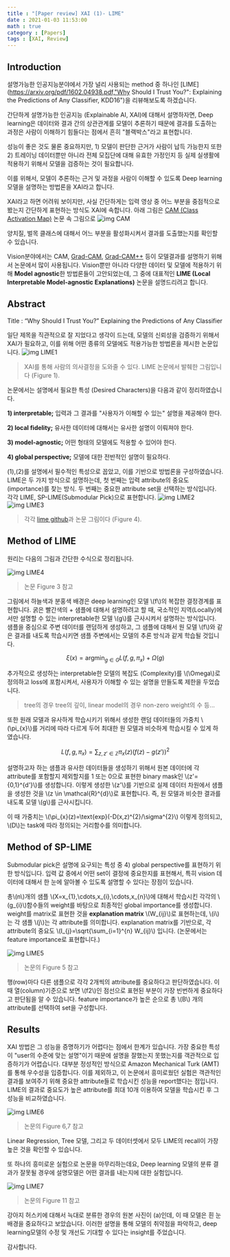 ```yaml
---
title : "[Paper review] XAI (1)- LIME"
date : 2021-01-03 11:53:00
math : true
category : [Papers]
tags : [XAI, Review]
---
```

## Introduction

설명가능한 인공지능분야에서 가장 널리 사용되는 method 중 하나인 [LIME](https://arxiv.org/pdf/1602.04938.pdf,"Why Should I Trust You?": Explaining the Predictions of Any Classifier, KDD16")을 리뷰해보도록 하겠습니다.

간단하게 설명가능한 인공지능 (Explainable AI, XAI)에 대해서 설명하자면,
Deep learning은 데이터와 결과 간의 상관관계를 모델이 추론하기 때문에
결과를 도출하는 과정은 사람이 이해하기 힘들다는 점에서 흔히 "블랙박스"라고 표현합니다.

성능이 좋은 것도 물론 중요하지만, 1) 모델이 판단한 근거가 사람이 납득 가능한지
또한 2) 트레이닝 데이터뿐만 아니라 전체 모집단에 대해 유효한 가정인지 등 실제 실생활에 적용하기 위해서
모델을 검증하는 것이 필요합니다.

이를 위해서, 모델이 추론하는 근거 및 과정을 사람이 이해할 수 있도록 Deep learning 모델을 설명하는 방법론을 XAI라고 합니다.

XAI라고 하면 어려워 보이지만, 사실 간단하게는 입력 영상 중 어느 부분을 중점적으로 봤는지 간단하게 표현하는 방식도 XAI에 속합니다.
아래 그림은 [CAM (Class Activation Map)](http://cnnlocalization.csail.mit.edu/Zhou_Learning_Deep_Features_CVPR_2016_paper.pdf, "Learning Deep Features for Discriminative Localization, CVPR16") 논문 속 그림으로
![img CAM](/assets/img/post/cam.PNG)

양치질, 벌목 클래스에 대해서 어느 부분을 활성화시켜서 결과를 도출했는지를 확인할 수 있습니다.

Vision분야에서는 CAM, [Grad-CAM](https://openaccess.thecvf.com/content_iccv_2017/html/Selvaraju_Grad-CAM_Visual_Explanations_ICCV_2017_paper.html, "Grad-CAM: Visual Explanations From Deep Networks via Gradient-Based Localization, ICCV17"), [Grad-CAM++](https://ieeexplore.ieee.org/document/8354201, "Grad-CAM++: Generalized Gradient-Based Visual Explanations for Deep Convolutional Networks, WACV18") 등이 모델결과를 설명하기 위해서 논문에서 많이 사용됩니다.
Vision뿐만 아니라 다양한 데이터 및 모델에 적용하기 위해 **Model agnostic**한 방법론들이 고안되었는데,
그 중에 대표적인 **LIME (Local Interpretable Model-agnostic Explanations)** 논문을 설명드리려고 합니다.



## Abstract

Title : “Why Should I Trust You?” Explaining the Predictions of Any Classifier

일단 제목을 직관적으로 잘 지었다고 생각이 드는데, 모델의 신뢰성을 검증하기 위해서 XAI가 필요하고, 이를 위해 어떤 종류의 모델에도 적용가능한 방법론을 제시한 논문입니다.
![img LIME1](/assets/img/post/lime_1.png)

> XAI를 통해 사람의 의사결정을 도와줄 수 있다. LIME 논문에서 발췌한 그림입니다 (Figure 1).

논문에서는 설명에서 필요한 특성 (Desired Characters)을 다음과 같이 정리하였습니다.

**1) interpretable;** 입력과 그 결과를 "사용자가 이해할 수 있는" 설명을 제공해야 한다.

**2) local fidelity;** 유사한 데이터에 대해서는 유사한 설명이 이뤄져야 한다.

**3) model-agnostic;** 어떤 형태의 모델에도 적용할 수 있어야 한다.

**4) global perspective;** 모델에 대한 전반적인 설명이 필요하다.

(1),(2)를 설명에서 필수적인 특성으로 꼽았고, 이를 기반으로 방법론을 구성하였습니다.
LIME은 두 가지 방식으로 설명하는데, 첫 번째는 입력 attribute의 중요도(importance)를 찾는 방식. 두 번째는 중요한 attribute set을 선택하는 방식입니다.
각각 LIME, SP-LIME(Submodular Pick)으로 표현합니다.
![img LIME2](/assets/img/post/lime_2.png)
![img LIME3](/assets/img/post/lime_3.png)

> 각각 [lime github](https://github.com/marcotcr/lime)과 논문 그림이다 (Figure 4).



## Method of LIME
원리는 다음의 그림과 간단한 수식으로 정리됩니다.

![img LIME4](/assets/img/post/lime_4.png)
> 논문 Figure 3 참고

그림에서 하늘색과 분홍색 배경은 deep learning인 모델 \\(f\\)의 복잡한 결정경계를 표현합니다.
굵은 빨간색의 + 샘플에 대해서 설명하려고 할 때, 국소적인 지역(Locally)에서만 설명할 수 있는 interpretable한 모델 \\(g\\)를 근사시켜서 설명하는 방식입니다.
샘플을 중심으로 주변 데이터를 랜덤하게 생성하고, 그 샘플에 대해서 원 모델 \\(f\\)와 같은 결과를 내도록 학습시키면 샘플 주변에서는 모델의 추론 방식과 같게 학습될 것입니다.

$$\xi(x)=\text{argmin}_{g \in G} L(f,g,\pi_{x}) + \Omega(g)$$

추가적으로 생성하는 interpretable한 모델의 복잡도 (Complexity)를 \\(\Omega\\)로 정의하고 loss에 포함시켜서, 사용자가 이해할 수 있는 설명을 만들도록 제한을 두었습니다.
> tree의 경우 tree의 깊이, linear model의 경우 non-zero weight의 수 등...

또한 원래 모델과 유사하게 학습시키기 위해서 생성한 랜덤 데이터들의 가중치 \\(\pi_{x}\\)를 거리에 따라 다르게 두어 최대한 원 모델과 비슷하게 학습시킬 수 있게 하였습니다.

$$L(f,g,\pi_{x}) = \sum_{z,z' \in \mathbb{Z}} \pi_{x}(z)(f(z)-g(z'))^{2}$$

설명하고자 하는 샘플과 유사한 데이터들을 생성하기 위해서 원본 데이터에 각 attribute를 포함할지 제외할지를 1 또는 0으로 표현한 binary mask인 \\(z'={0,1}^{d'}\\)를 생성합니다.
이렇게 생성한 \\(z'\\)를 기반으로 실제 데이터 차원에서 샘플을 생성한 것을 \\(z \in \mathcal{R}^{d}\\)로 표현합니다.
즉, 원 모델과 비슷한 결과를 내도록 모델 \\(g\\)를 근사시킵니다.

이 때 가중치는 \\(\pi_{x}(z)=\text{exp}(-D(x,z)^{2}/\sigma^{2}\\) 이렇게 정의되고, \\(D\\)는 task에 따라 정의되는 거리함수를 의미합니다.



## Method of SP-LIME
Submodular pick은 설명에 요구되는 특성 중 4) global perspective를 표현하기 위한 방식입니다.
입력 값 중에서 어떤 set이 결정에 중요한지를 표현해서, 특히 vision 데이터에 대해서 한 눈에 알아볼 수 있도록 설명할 수 있다는 장점이 있습니다.

총\\(n\\)개의 샘플 \\(X=x_{1},\cdots,x_{i},\cdots,x_{n}\\)에 대해서 학습시킨 각각의 \\(g_{i}\\)함수들의 weight를 바탕으로 최종적인 global importance를 생성합니다.
weight를 matrix로 표현한 것을 **explanation matrix** \\(W_{ij}\\)로 표현하는데, \\(i\\)는 각 샘플 \\(j\\)는 각 attribute를 의미합니다.
explanation matrix를 기반으로, 각 attribute의 중요도 \\(I_{j}=\sqrt{\sum_{i=1}^{n} W_{ij}\\) 입니다. (논문에서는 feature importance로 표현합니다.)

![img LIME5](/assets/img/post/lime_5.png)
> 논문의 Figure 5 참고

행(row)마다 다른 샘플으로 각각 2개씩의 attribute를 중요하다고 판단하였습니다. 이 때 열(column)기준으로 보면 \\(f2\\)인 점선으로 표현된 부분이 가장 빈번하게 중요하다고 판단됨을 알 수 있습니다.
feature importance가 높은 순으로 총 \\(B\\) 개의 attribute를 선택하여 set을 구성합니다.


## Results

XAI 방법은 그 성능을 증명하기가 어렵다는 점에서 한계가 있습니다. 가장 중요한 특성이 "user의 수준에 맞는 설명"이기 때문에 설명을 잘했는지 못했는지를 객관적으로 입증하기가 어렵습니다.
대부분 정성적인 방식으로 Amazon Mechanical Turk (AMT)를 통해 우수성을 입증합니다.
이를 제외하고, 이 논문에서 흥미로웠던 실험은 객관적인 결과를 보여주기 위해 중요한 attribute들로 학습시킨 성능을 report했다는 점입니다.
LIME의 결과로 중요도가 높은 attribute를 최대 10개 이용하여 모델을 학습시킨 후 그 성능을 비교하였습니다.

![img LIME6](/assets/img/post/lime_6.png)
> 논문의 Figure 6,7 참고

Linear Regression, Tree 모델, 그리고 두 데이터셋에서 모두 LIME의 recall이 가장 높은 것을 확인할 수 있습니다.

또 하나의 흥미로운 실험으로 논문을 마무리하는데요,
Deep learning 모델의 분류 결과가 잘못될 경우에 설명모델은 어떤 결과를 내는지에 대한 실험입니다.

![img LIME7](/assets/img/post/lime_7.png)
> 논문의 Figure 11 참고

강아지 허스키에 대해서 늑대로 분류한 경우의 원본 사진이 (a)인데, 이 때 모델은 흰 눈 배경을 중요하다고 보았습니다.
이러한 설명을 통해 모델의 취약점을 파악하고, deep learning모델의 수정 및 개선도 기대할 수 있다는 insight를 주었습니다.



감사합니다.
